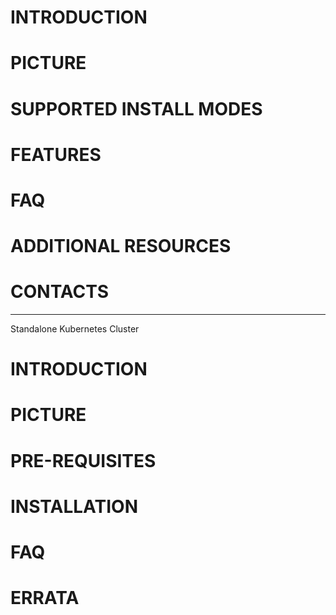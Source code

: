 
# INTRODUCTION
# PICTURE
# SUPPORTED INSTALL MODES
# FEATURES
# FAQ
# ADDITIONAL RESOURCES
# CONTACTS



------------------------------------------------------

Standalone Kubernetes Cluster

# INTRODUCTION
# PICTURE
# PRE-REQUISITES
# INSTALLATION
# FAQ
# ERRATA